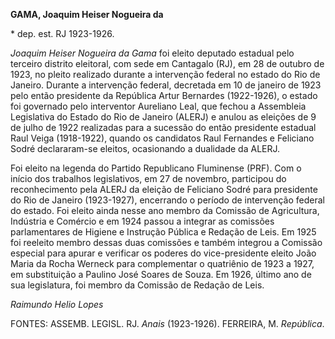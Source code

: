 **GAMA, Joaquim Heiser Nogueira da**

\* dep. est. RJ 1923-1926.

*Joaquim Heiser Nogueira da Gama* foi eleito deputado estadual pelo
terceiro distrito eleitoral, com sede em Cantagalo (RJ), em 28 de
outubro de 1923, no pleito realizado durante a intervenção federal no
estado do Rio de Janeiro. Durante a intervenção federal, decretada em 10
de janeiro de 1923 pelo então presidente da República Artur Bernardes
(1922-1926), o estado foi governado pelo interventor Aureliano Leal, que
fechou a Assembleia Legislativa do Estado do Rio de Janeiro (ALERJ) e
anulou as eleições de 9 de julho de 1922 realizadas para a sucessão do
então presidente estadual Raul Veiga (1918-1922), quando os candidatos
Raul Fernandes e Feliciano Sodré declararam-se eleitos, ocasionando a
dualidade da ALERJ.

Foi eleito na legenda do Partido Republicano Fluminense (PRF). Com o
início dos trabalhos legislativos, em 27 de novembro, participou do
reconhecimento pela ALERJ da eleição de Feliciano Sodré para presidente
do Rio de Janeiro (1923-1927), encerrando o período de intervenção
federal do estado. Foi eleito ainda nesse ano membro da Comissão de
Agricultura, Indústria e Comércio e em 1924 passou a integrar as
comissões parlamentares de Higiene e Instrução Pública e Redação de
Leis. Em 1925 foi reeleito membro dessas duas comissões e também
integrou a Comissão especial para apurar e verificar os poderes do
vice-presidente eleito João Maria da Rocha Werneck para complementar o
quatriênio de 1923 a 1927, em substituição a Paulino José Soares de
Souza. Em 1926, último ano de sua legislatura, foi membro da Comissão de
Redação de Leis.

*Raimundo Helio Lopes*

FONTES: ASSEMB. LEGISL. RJ. *Anais* (1923-1926). FERREIRA, M.
*República*.

